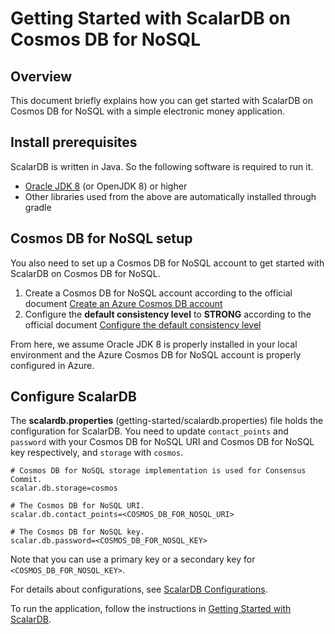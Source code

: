 # Getting Started with ScalarDB on Cosmos DB for NoSQL

## Overview
This document briefly explains how you can get started with ScalarDB on Cosmos DB for NoSQL with a simple electronic money application.

## Install prerequisites

ScalarDB is written in Java. So the following software is required to run it.

* [Oracle JDK 8](https://www.oracle.com/technetwork/java/javase/downloads/jdk8-downloads-2133151.html) (or OpenJDK 8) or higher
* Other libraries used from the above are automatically installed through gradle

## Cosmos DB for NoSQL setup
You also need to set up a Cosmos DB for NoSQL account to get started with ScalarDB on Cosmos DB for NoSQL.

1. Create a Cosmos DB for NoSQL account according to the official document [Create an Azure Cosmos DB account](https://learn.microsoft.com/en-us/azure/cosmos-db/nosql/quickstart-portal#create-account)
1. Configure the **default consistency level** to **STRONG** according to the official document [Configure the default consistency level](https://learn.microsoft.com/en-us/azure/cosmos-db/nosql/how-to-manage-consistency#configure-the-default-consistency-level)

From here, we assume Oracle JDK 8 is properly installed in your local environment and the Azure Cosmos DB for NoSQL account is properly configured in Azure.

## Configure ScalarDB
    
The **scalardb.properties** (getting-started/scalardb.properties) file holds the configuration for ScalarDB. You need to update `contact_points` and `password` with your Cosmos DB for NoSQL URI and Cosmos DB for NoSQL key respectively, and `storage` with `cosmos`.
    
```properties
# Cosmos DB for NoSQL storage implementation is used for Consensus Commit.
scalar.db.storage=cosmos

# The Cosmos DB for NoSQL URI.
scalar.db.contact_points=<COSMOS_DB_FOR_NOSQL_URI>

# The Cosmos DB for NoSQL key.
scalar.db.password=<COSMOS_DB_FOR_NOSQL_KEY>
```
Note that you can use a primary key or a secondary key for `<COSMOS_DB_FOR_NOSQL_KEY>`.

For details about configurations, see [ScalarDB Configurations](configurations.md).

To run the application, follow the instructions in [Getting Started with ScalarDB](getting-started-with-scalardb.md).
